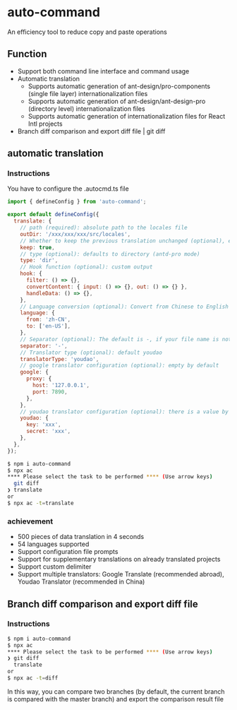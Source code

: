 # auto-command

An efficiency tool to reduce copy and paste operations

## Function

- Support both command line interface and command usage
- Automatic translation
  - Supports automatic generation of ant-design/pro-components (single file layer) internationalization files
  - Supports automatic generation of ant-design/ant-design-pro (directory level) internationalization files
  - Supports automatic generation of internationalization files for React Intl projects
- Branch diff comparison and export diff file | git diff

## automatic translation

### Instructions

You have to configure the .autocmd.ts file

```js
import { defineConfig } from 'auto-command';

export default defineConfig({
  translate: {
    // path (required): absolute path to the locales file
    outDir: '/xxx/xxx/xxx/src/locales',
    // Whether to keep the previous translation unchanged (optional), enabled by default
    keep: true,
    // type (optional): defaults to directory (antd-pro mode)
    type: 'dir',
    // Hook function (optional): custom output
    hook: {
      filter: () => {},
      convertContent: { input: () => {}, out: () => {} },
      handleData: () => {},
    },
    // Language conversion (optional): Convert from Chinese to English by default, the output file name is related to this configuration
    language: {
      from: 'zh-CN',
      to: ['en-US'],
    },
    // Separator (optional): The default is -, if your file name is not separated by -, you need to configure
    separator: '-',
    // Translator type (optional): default youdao
    translatorType: 'youdao',
    // google translator configuration (optional): empty by default
    google: {
      proxy: {
        host: '127.0.0.1',
        port: 7890,
      },
    },
    // youdao translator configuration (optional): there is a value by default, if the translation fails, the balance may be insufficient, please configure
    youdao: {
      key: 'xxx',
      secret: 'xxx',
    },
  },
});
```

```bash
$ npm i auto-command
$ npx ac
**** Please select the task to be performed **** (Use arrow keys)
  git diff
❯ translate
or
$ npx ac -t=translate
```

### achievement

- 500 pieces of data translation in 4 seconds
- 54 languages supported
- Support configuration file prompts
- Support for supplementary translations on already translated projects
- Support custom delimiter
- Support multiple translators: Google Translate (recommended abroad), Youdao Translator (recommended in China)

## Branch diff comparison and export diff file

### Instructions

```bash
$ npm i auto-command
$ npx ac
**** Please select the task to be performed **** (Use arrow keys)
❯ git diff
  translate
or
$ npx ac -t=diff
```

In this way, you can compare two branches (by default, the current branch is compared with the master branch) and export the comparison result file
